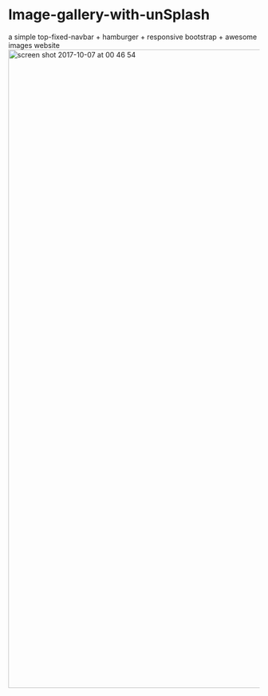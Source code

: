 # Image-gallery-with-unSplash
a simple top-fixed-navbar + hamburger + responsive bootstrap + awesome images website
<img width="1280" alt="screen shot 2017-10-07 at 00 46 54" src="https://user-images.githubusercontent.com/25347909/31307068-2d5cd1c8-ab65-11e7-8a3f-6de3c9b4b9dd.png">
